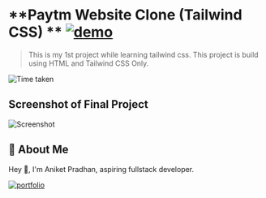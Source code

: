 # **Paytm Website Clone (Tailwind CSS) ** [![demo](https://img.shields.io/badge/PaytmClone-Live-orange)](https://dainty-paletas-c4fdd6.netlify.app/)


> This is my 1st project while learning tailwind css. This project is build using HTML and Tailwind CSS Only.

![Time taken](https://img.shields.io/badge/TIME%20TAKEN-7hrs-orange)

## Screenshot of Final Project

![Screenshot](https://github.com/Aniket-ap/paytm-clone__Tailwind_CSS/blob/main/project-ss.png?raw=true)

## 🚀 About Me
Hey 👋, I'm Aniket Pradhan, aspiring fullstack developer.


[![portfolio](https://img.shields.io/badge/MY_PORTFOLIO-green)](https://aniket-dev.netlify.app/)
